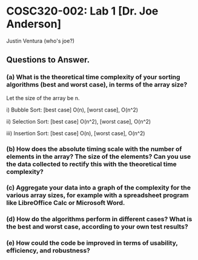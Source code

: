 # COSC320-002: Lab 1 [Dr. Joe Anderson]
Justin Ventura
(who's joe?)

## Questions to Answer.

### (a) What is the theoretical time complexity of your sorting algorithms (best and worst case), in terms of the array size?
Let the size of the array be n. 

i) Bubble Sort: [best case] O(n), [worst case], O(n^2)

ii) Selection Sort: [best case] O(n^2), [worst case], O(n^2)

iii) Insertion Sort: [best case] O(n), [worst case], O(n^2)

### (b) How does the absolute timing scale with the number of elements in the array? The size of the elements? Can you use the data collected to rectify this with the theoretical time complexity?


### (c) Aggregate your data into a graph of the complexity for the various array sizes, for example with a spreadsheet program like LibreOffice Calc or Microsoft Word.


### (d) How do the algorithms perform in different cases? What is the best and worst case, according to your own test results?


### (e) How could the code be improved in terms of usability, efficiency, and robustness?
